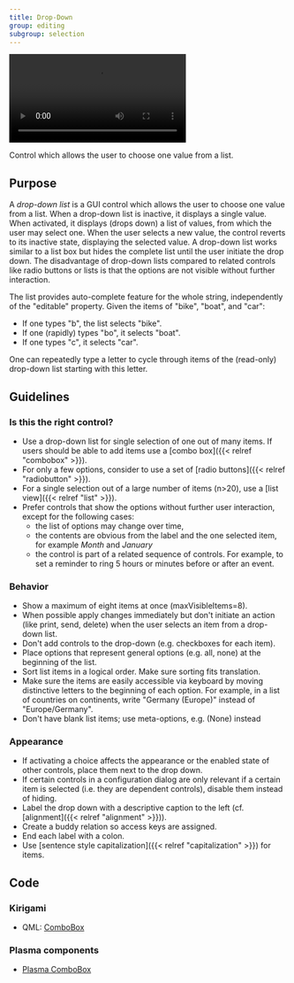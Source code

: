 ```yaml
---
title: Drop-Down
group: editing
subgroup: selection
---
```


<video autoplay controls 
   src="https://cdn.kde.org/hig/video/20201211/Dropdown1.webm" loop="true" 
   playsinline="true" width="320" onended="this.play()" class="border"></video>

Control which allows the user to choose one value from a
list.

Purpose
-------

A *drop-down list* is a GUI control which allows the user to choose one
value from a list. When a drop-down list is inactive, it displays a
single value. When activated, it displays (drops down) a list of values,
from which the user may select one. When the user selects a new value,
the control reverts to its inactive state, displaying the selected
value. A drop-down list works similar to a list box but hides the
complete list until the user initiate the drop down. The disadvantage of
drop-down lists compared to related controls like radio buttons or lists
is that the options are not visible without further interaction.

The list provides auto-complete feature for the whole string,
independently of the "editable" property. Given the items of "bike",
"boat", and "car":

-   If one types "b", the list selects "bike".
-   If one (rapidly) types "bo", it selects "boat".
-   If one types "c", it selects "car".

One can repeatedly type a letter to cycle through items of the
(read-only) drop-down list starting with this letter.

Guidelines
----------

### Is this the right control?

-   Use a drop-down list for single selection of one out of many items.
    If users should be able to add items use a
    [combo box]({{< relref "combobox" >}}).
-   For only a few options, consider to use a set of
    [radio buttons]({{< relref "radiobutton" >}}).
-   For a single selection out of a large number of items (n>20), use a
    [list view]({{< relref "list" >}}).
-   Prefer controls that show the options without further user
    interaction, except for the following cases:
    -   the list of options may change over time,
    -   the contents are obvious from the label and the one selected
        item, for example *Month* and *January*
    -   the control is part of a related sequence of controls. For
        example, to set a reminder to ring 5 hours or minutes before or
        after an event.

### Behavior

-   Show a maximum of eight items at once (maxVisibleItems=8).
-   When possible apply changes immediately but don't initiate an
    action (like print, send, delete) when the user selects an item from
    a drop-down list.
-   Don't add controls to the drop-down (e.g. checkboxes for each
    item).
-   Place options that represent general options (e.g. all, none) at the
    beginning of the list.
-   Sort list items in a logical order. Make sure sorting fits
    translation.
-   Make sure the items are easily accessible via keyboard by moving
    distinctive letters to the beginning of each option. For example, in
    a list of countries on continents, write "Germany (Europe)"
    instead of "Europe/Germany".
-   Don't have blank list items; use meta-options, e.g. (None) instead

### Appearance

-   If activating a choice affects the appearance or the enabled state
    of other controls, place them next to the drop down.
-   If certain controls in a configuration dialog are only relevant if a
    certain item is selected (i.e. they are dependent controls), disable
    them instead of hiding.
-   Label the drop down with a descriptive caption to the left (cf.
    [alignment]({{< relref "alignment" >}})).
-   Create a buddy relation so access keys are assigned.
-   End each label with a colon.
-   Use [sentence style capitalization]({{< relref "capitalization" >}})
    for items.

Code
----

### Kirigami

- QML: [ComboBox](https://doc.qt.io/qt-5/qml-qtquick-controls-combobox.html)

### Plasma components

- [Plasma ComboBox](docs:plasma;org::kde::plasma::components::ComboBox)
